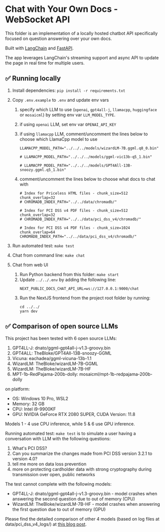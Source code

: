 # Chat with Your Own Docs - WebSocket API

This folder is an implementation of a locally hosted chatbot API specifically focused on question answering over your own docs.

Built with [LangChain](https://github.com/hwchase17/langchain/) and [FastAPI](https://fastapi.tiangolo.com/).

The app leverages LangChain's streaming support and async API to update the page in real time for multiple users.

## ✅ Running locally

1. Install dependencies: `pip install -r requirements.txt`
2. Copy `.env.example` to `.env` and update env vars

   1. specify which LLM to use (`openai`, `gpt4all-j`, `llamacpp`, `huggingface` or `mosaicml`) by setting env var `LLM_MODEL_TYPE`.
   2. if using `openai` LLM, set env var `OPENAI_API_KEY`
   3. if using `llamacpp` LLM, comment/uncomment the lines below to choose which LlamaCpp model to use

      ```
      LLAMACPP_MODEL_PATH="../../../models/wizardLM-7B.ggml.q8_0.bin"

      # LLAMACPP_MODEL_PATH="../../../models/ggml-vic13b-q5_1.bin"

      # LLAMACPP_MODEL_PATH="../../../models/GPT4All-13B-snoozy.ggml.q5_1.bin"
      ```

   4. comment/uncomment the lines below to choose what docs to chat with

      ```
      # Index for Priceless HTML files - chunk_size=512 chunk_overlap=32
      # CHROMADB_INDEX_PATH="../../data/chromadb/"

      # Index for PCI DSS v4 PDF files - chunk_size=512 chunk_overlap=32
      # CHROMADB_INDEX_PATH="../../data/pci_dss_v4/chromadb/"

      # Index for PCI DSS v4 PDF files - chunk_size=1024 chunk_overlap=64
      CHROMADB_INDEX_PATH="../../data/pci_dss_v4/chromadb/"
      ```

3. Run automated test: `make test`
4. Chat from command line: `make chat`
5. Chat from web UI
   1. Run Python backend from this folder: `make start`
   2. Update `../../.env` by adding the following line:
      ```
      NEXT_PUBLIC_DOCS_CHAT_API_URL=ws://127.0.0.1:9000/chat
      ```
   3. Run the NextJS frontend from the project root folder by running:
      ```
      cd ../../
      yarn dev
      ```

## ✅ Comparison of open source LLMs

This project has been tested with 6 open source LLMs:

1. GPT4LL-J: dnato/ggml-gpt4all-j-v1.3-groovy.bin
2. GPT4ALL: TheBloke/GPT4All-13B-snoozy-GGML
3. Vicuna: eachadea/ggml-vicuna-13b-1.1
4. WizardLM: TheBloke/wizardLM-7B-GGML
5. WizardLM: TheBloke/wizardLM-7B-HF
6. MPT-1b-RedPajama-200b-dolly: mosaicml/mpt-1b-redpajama-200b-dolly

on platform:

- OS: Windows 10 Pro, WSL2
- Memory: 32 GB
- CPU: Intel i9-9900KF
- GPU: NVIDIA GeForce RTX 2080 SUPER, CUDA Version: 11.8

Models 1 - 4 use CPU inference, while 5 & 6 use GPU inference.

Running automated test: `make test` is to simulate a user having a conversation with LLM with the following questions:

1. What's PCI DSS?
1. Can you summarize the changes made from PCI DSS version 3.2.1 to version 4.0?
1. tell me more on data loss prevention
1. more on protecting cardholder data with strong cryptography during transmission over open, public networks

The test cannot complete with the following models:

- GPT4LL-J: dnato/ggml-gpt4all-j-v1.3-groovy.bin - model crashes when answering the second question due to out of memory (CPU)
- WizardLM: TheBloke/wizardLM-7B-HF - model crashes when answering the first question due to out of memory (GPU)

Please find the detailed comparison of other 4 models (based on log files at data/pci_dss_v4_logs/) at [this blog post](https://confluence.foundry.mastercard.com/x/QYskCQ).
